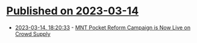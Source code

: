 # [Published on 2023-03-14](index.md)

* [2023-03-14, 18:20:33](https://lobste.rs/s/sdkrr0/mnt_pocket_reform_campaign_is_now_live_on) - [MNT Pocket Reform Campaign is Now Live on Crowd Supply](https://www.crowdsupply.com/mnt/pocket-reform/updates/our-campaign-is-now-live-on-crowd-supply)

